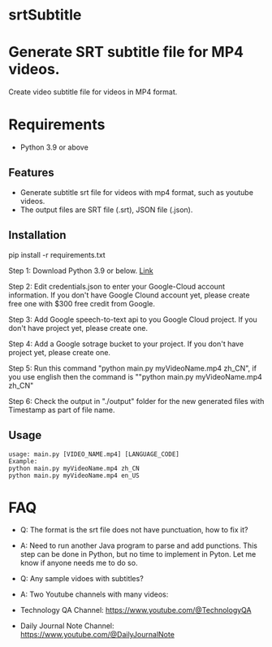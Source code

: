 # srtSubtitle

# Generate SRT subtitle file for MP4 videos.
Create video subtitle file for videos in MP4 format.

# Requirements
* Python 3.9 or above

## Features
- Generate subtitle srt file for videos with mp4 format, such as youtube videos.
- The output files are SRT file (.srt), JSON file (.json).

## Installation
pip install -r requirements.txt



Step 1: Download Python 3.9 or below. [Link](https://www.python.org/downloads/release/python-3912/)

Step 2: Edit credentials.json to enter your Google-Cloud account information. If you don't have Google Clound account yet, please create free one with $300 free credit from Google.

Step 3: Add Google speech-to-text api to you Google Cloud project. If you don't have project yet, please create one.

Step 4: Add a Google sotrage bucket to your project. If you don't have project yet, please create one.

Step 5: Run this command "python main.py myVideoName.mp4 zh_CN", if you use english then the command is ""python main.py myVideoName.mp4 zh_CN"

Step 6: Check the output in "./output" folder for the new generated files with Timestamp as part of file name.


## Usage
```
usage: main.py [VIDEO_NAME.mp4] [LANGUAGE_CODE]
Example:
python main.py myVideoName.mp4 zh_CN
python main.py myVideoName.mp4 en_US

```

# FAQ

- Q: The format is the srt file does not have punctuation, how to fix it?
- A: Need to run another Java program to parse and add punctions. This step can be done in Python, but no time to implement in Pyton. Let me know if anyone needs me to do so.

- Q: Any sample vidoes with subtitles?
- A: Two Youtube channels with many videos:
-    Technology QA Channel: https://www.youtube.com/@TechnologyQA
-    Daily Journal Note Channel: https://www.youtube.com/@DailyJournalNote
